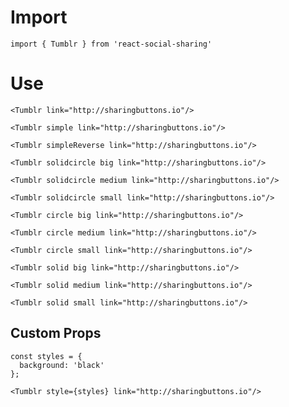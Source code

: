 # Import

```
import { Tumblr } from 'react-social-sharing'
```

# Use

```react
<Tumblr link="http://sharingbuttons.io"/>
```

```react
<Tumblr simple link="http://sharingbuttons.io"/>
```

```react
<Tumblr simpleReverse link="http://sharingbuttons.io"/>
```

```react
<Tumblr solidcircle big link="http://sharingbuttons.io"/>
```

```react
<Tumblr solidcircle medium link="http://sharingbuttons.io"/>
```

```react
<Tumblr solidcircle small link="http://sharingbuttons.io"/>
```

```react
<Tumblr circle big link="http://sharingbuttons.io"/>
```

```react
<Tumblr circle medium link="http://sharingbuttons.io"/>
```

```react
<Tumblr circle small link="http://sharingbuttons.io"/>
```

```react
<Tumblr solid big link="http://sharingbuttons.io"/>
```

```react
<Tumblr solid medium link="http://sharingbuttons.io"/>
```

```react
<Tumblr solid small link="http://sharingbuttons.io"/>
```

## Custom Props

```react
const styles = {
  background: 'black'
};

<Tumblr style={styles} link="http://sharingbuttons.io"/>
```
